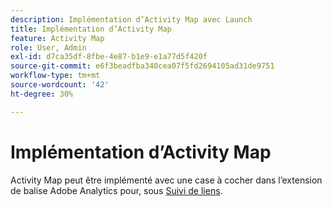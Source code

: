 ```yaml
---
description: Implémentation d’Activity Map avec Launch
title: Implémentation d’Activity Map
feature: Activity Map
role: User, Admin
exl-id: d7ca35df-8fbe-4e87-b1e9-e1a77d5f420f
source-git-commit: e6f3beadfba340cea07f5fd2694105ad31de9751
workflow-type: tm+mt
source-wordcount: '42'
ht-degree: 30%

---
```


# Implémentation d’Activity Map

Activity Map peut être implémenté avec une case à cocher dans l’extension de balise Adobe Analytics pour, sous [Suivi de liens](https://experienceleague.adobe.com/docs/experience-platform/tags/extensions/adobe/analytics/overview.html?lang=en).